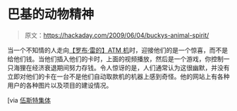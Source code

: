 # 巴基的动物精神

> 原文：<https://hackaday.com/2009/06/04/buckys-animal-spirit/>

当一个不知情的人走向[【罗布·雷的】ATM 机](http://robray.net/buckys-animal-spirit)时，迎接他们的是一个惊喜，而不是给他们钱。当他们插入他们的卡时，上面的视频播放，然后是一个游戏，你控制一只海狸在经济衰退期间努力存钱。令人惊讶的是，人们通常认为这很幽默，并没有立即对他们的卡在一台不是他们自动取款机的机器上感到奇怪。他的网站上有各种用户的各种图片以及项目的建设情况。

[via [伍斯特集体](http://www.woostercollective.com/2009/06/rob_rays_buckys_animal_spirit.html)